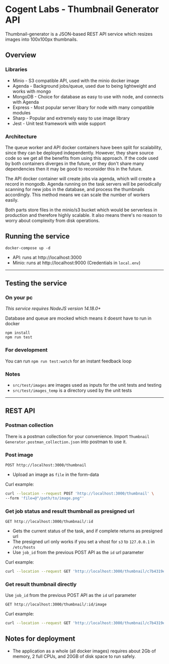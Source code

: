 # Cogent Labs - Thumbnail Generator API

Thumbnail-generator is a JSON-based REST API service which resizes images into 100x100px thumbnails.

## Overview 

### Libraries

- Minio - S3 compatible API, used with the minio docker image
- Agenda - Background jobs/queue, used due to being lightweight and works with mongo
- MongoDB - Choice for database as easy to use with node, and connects with Agenda
- Express - Most popular server libary for node with many compatible modules
- Sharp - Popular and extremely easy to use image library
- Jest - Unit test framework with wide support

### Architecture

The queue worker and API docker containers have been split for scalability, since they can be deployed independently. However, they share source code so we get all the benefits from using this approach. If the code used by both containers diverges in the future, or they don't share many dependencies then it may be good to reconsider this in the future.

The API docker container will create jobs via agenda, which will create a record in mongodb. Agenda running on the task servers will be periodically scanning for new jobs in the database, and process the thumbnails accordingly. This method means we can scale the number of workers easily.

Both parts store files in the minio/s3 bucket which would be serverless in production and therefore highly scalable. It also means there's no reason to worry about complexity from disk operations.

## Running the service

```properties
docker-compose up -d
```

- API: runs at http://localhost:3000
- Minio: runs at http://localhost:9000 (Credentials in `local.env`)

---
## Testing the service
### On your pc

*This service requires NodeJS version 14.18.0+*

Database and queue are mocked which means it doesnt have to run in docker
```properties
npm install
npm run test
```

### For development
You can run `npm run test:watch` for an instant feedback loop

### Notes
- `src/test/images` are images used as inputs for the unit tests and testing
- `src/test/images_temp` is a directory used by the unit tests

---
## REST API
### Postman collection
There is a postman collection for your convenience. Import `Thumbnail Generator.postman_collection.json` into postman to use it.

### Post image
`POST http://localhost:3000/thumbnail`

- Upload an image as `file` in the form-data

Curl example: 
```bash
curl --location --request POST 'http://localhost:3000/thumbnail' \
--form 'file=@"/path/to/image.png"'
```

### Get job status and result thumbnail as presigned url
`GET http://localhost:3000/thumbnail/:id`

- Gets the current status of the task, and if complete returns as presigned url
- The presigned url only works if you set a vhost for `s3` to `127.0.0.1` in `/etc/hosts`
- Use `job_id` from the previous POST API as the `id` url parameter

Curl example: 
```bash
curl --location --request GET 'http://localhost:3000/thumbnail/c7b4319e-b8f6-4ab0-8fb7-5b51db5c0c36'
```

### Get result thumbnail directly
Use `job_id` from the previous POST API as the `id` url parameter

`GET http://localhost:3000/thumbnail/:id/image`

Curl example: 
```bash
curl --location --request GET 'http://localhost:3000/thumbnail/c7b4319e-b8f6-4ab0-8fb7-5b51db5c0c36/image'
```

## Notes for deployment

- The application as a whole (all docker images) requires about 2Gb of memory, 2 full CPUs, and 20GB of disk space to run safely.


